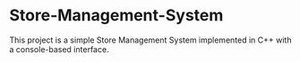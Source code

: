 # Store-Management-System
This project is a simple Store Management System implemented in C++ with a console-based interface.
